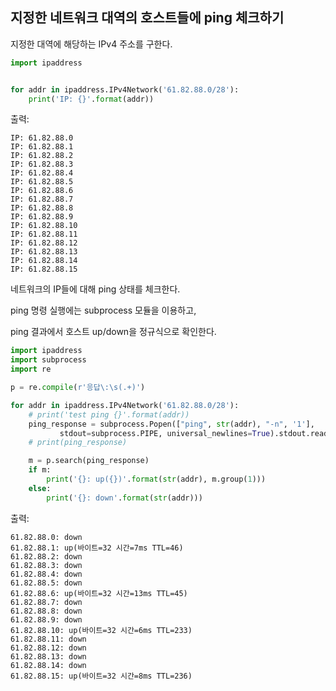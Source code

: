 ## 지정한 네트워크 대역의 호스트들에 ping 체크하기

지정한 대역에 해당하는 IPv4 주소를 구한다.

```python
import ipaddress


for addr in ipaddress.IPv4Network('61.82.88.0/28'):
    print('IP: {}'.format(addr))
```
출력:
```
IP: 61.82.88.0
IP: 61.82.88.1
IP: 61.82.88.2
IP: 61.82.88.3
IP: 61.82.88.4
IP: 61.82.88.5
IP: 61.82.88.6
IP: 61.82.88.7
IP: 61.82.88.8
IP: 61.82.88.9
IP: 61.82.88.10
IP: 61.82.88.11
IP: 61.82.88.12
IP: 61.82.88.13
IP: 61.82.88.14
IP: 61.82.88.15
```

네트워크의 IP들에 대해 ping 상태를 체크한다. 

ping 명령 실행에는 subprocess 모듈을 이용하고, 

ping 결과에서 호스트 up/down을 정규식으로 확인한다.

```python
import ipaddress
import subprocess
import re

p = re.compile(r'응답\:\s(.+)')

for addr in ipaddress.IPv4Network('61.82.88.0/28'):
    # print('test ping {}'.format(addr))
    ping_response = subprocess.Popen(["ping", str(addr), "-n", '1'], 
           stdout=subprocess.PIPE, universal_newlines=True).stdout.read()
    # print(ping_response)

    m = p.search(ping_response)
    if m:
        print('{}: up({})'.format(str(addr), m.group(1)))
    else:
        print('{}: down'.format(str(addr)))
```
출력:
```
61.82.88.0: down
61.82.88.1: up(바이트=32 시간=7ms TTL=46)
61.82.88.2: down
61.82.88.3: down
61.82.88.4: down
61.82.88.5: down
61.82.88.6: up(바이트=32 시간=13ms TTL=45)
61.82.88.7: down
61.82.88.8: down
61.82.88.9: down
61.82.88.10: up(바이트=32 시간=6ms TTL=233)
61.82.88.11: down
61.82.88.12: down
61.82.88.13: down
61.82.88.14: down
61.82.88.15: up(바이트=32 시간=8ms TTL=236)
```